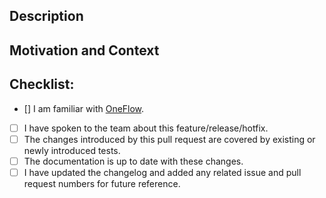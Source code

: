 <!-- Provide a general summary of your changes in the title above. -->

## Description

<!-- Describe your changes in detail. -->

<!-- Please indicate if the changes may break existing functionality. -->

## Motivation and Context

<!-- Why is this change required? What problem does it solve? -->

<!-- If it fixes an open issue, please link to the issue here. -->

## Checklist:

<!-- This checklist must be complete before merging the pull request. -->
<!-- If you are unsure about any of these items, do not hesitate to ask! -->

- [] I am familiar with [OneFlow](https://www.endoflineblog.com/oneflow-a-git-branching-model-and-workflow#starting-a-feature-branch).
- [ ] I have spoken to the team about this feature/release/hotfix.
- [ ] The changes introduced by this pull request are covered by existing or newly introduced tests.
- [ ] The documentation is up to date with these changes.
- [ ] I have updated the changelog and added any related issue and pull request numbers for future reference.
